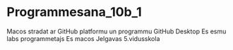 # Programmesana_10b_1
Macos stradat ar GitHub platformu un programmu GitHub Desktop
Es esmu labs programmetajs
Es macos Jelgavas 5.vidusskola